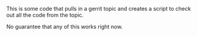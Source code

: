 This is some code that pulls in a gerrit topic and creates a script to
check out all the code from the topic.

No guarantee that any of this works right now.
